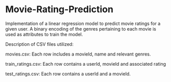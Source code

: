 # Movie-Rating-Prediction

Implementation of a linear regression model to predict movie ratings for a given user. A binary encoding of the genres pertaining to each movie is used as attributes to train the model. 

Description of CSV files utilized:

movies.csv: Each row includes a movieId, name and relevant genres.

train_ratings.csv: Each row contains a userId, movieId and associated rating

test_ratings.csv: Each row contains a userId and a movieId.
